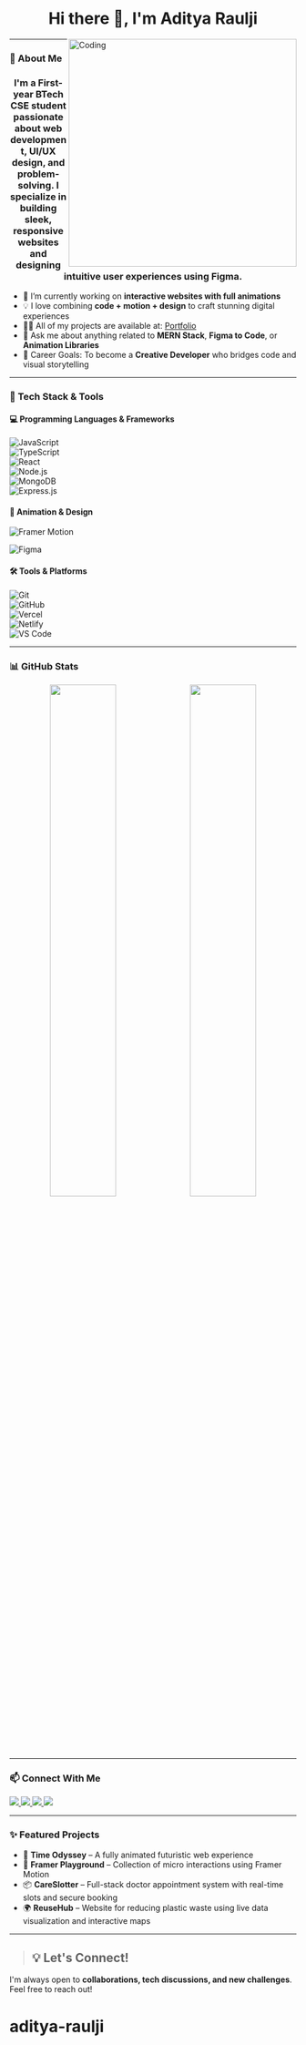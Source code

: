 <h1 align="center">Hi there 👋, I'm Aditya Raulji</h1>


<img align="right" alt="Coding" width="400" src="https://media.giphy.com/media/qgQUggAC3Pfv687qPC/giphy.gif" />

---

### 🧠 About Me

<h3 align="center">I'm a First-year BTech CSE student passionate about web development, UI/UX design, and problem-solving. I specialize in building sleek, responsive websites and designing intuitive user experiences using Figma.</h3>

- 🔭 I’m currently working on **interactive websites with full animations**
- 💡 I love combining **code + motion + design** to craft stunning digital experiences
- 👨‍💻 All of my projects are available at: [Portfolio](https://aditya-portfolio-cjo4.onrender.com/)
- 💬 Ask me about anything related to **MERN Stack**, **Figma to Code**, or **Animation Libraries**
- 🎯 Career Goals: To become a **Creative Developer** who bridges code and visual storytelling


---

### 🚀 Tech Stack & Tools

#### 💻 Programming Languages & Frameworks  
![JavaScript](https://img.shields.io/badge/-JavaScript-black?style=flat-square&logo=javascript)  
![TypeScript](https://img.shields.io/badge/-TypeScript-black?style=flat-square&logo=typescript)  
![React](https://img.shields.io/badge/-React-black?style=flat-square&logo=react)  
![Node.js](https://img.shields.io/badge/-Node.js-black?style=flat-square&logo=node.js)  
![MongoDB](https://img.shields.io/badge/-MongoDB-black?style=flat-square&logo=mongodb)  
![Express.js](https://img.shields.io/badge/-Express.js-black?style=flat-square&logo=express)

#### 🎨 Animation & Design  
![Framer Motion](https://img.shields.io/badge/-Framer_Motion-black?style=flat-square&logo=framer)  
 
 
![Figma](https://img.shields.io/badge/-Figma-black?style=flat-square&logo=figma)

#### 🛠️ Tools & Platforms  
![Git](https://img.shields.io/badge/-Git-black?style=flat-square&logo=git)  
![GitHub](https://img.shields.io/badge/-GitHub-black?style=flat-square&logo=github)  
![Vercel](https://img.shields.io/badge/-Vercel-black?style=flat-square&logo=vercel)  
![Netlify](https://img.shields.io/badge/-Netlify-black?style=flat-square&logo=netlify)  
![VS Code](https://img.shields.io/badge/-VS_Code-black?style=flat-square&logo=visual-studio-code)

---

### 📊 GitHub Stats

<p align="center">
  <img width="48%" src="https://github-readme-stats.vercel.app/api?username=YourUsername&show_icons=true&theme=tokyonight" />
  <img width="48%" src="https://github-readme-stats.vercel.app/api/top-langs/?username=YourUsername&layout=compact&theme=tokyonight" />
</p>

---

### 📫 Connect With Me

<p align="left">
  <a href="https://linkedin.com/in/yourprofile" target="_blank">
    <img src="https://img.shields.io/badge/-LinkedIn-blue?style=flat-square&logo=linkedin" />
  </a>
  <a href="https://yourportfolio.com" target="_blank">
    <img src="https://img.shields.io/badge/-Portfolio-black?style=flat-square&logo=github" />
  </a>
  <a href="mailto:youremail@gmail.com">
    <img src="https://img.shields.io/badge/-Email-red?style=flat-square&logo=gmail" />
  </a>
  <a href="https://twitter.com/yourhandle" target="_blank">
    <img src="https://img.shields.io/badge/-Twitter-1DA1F2?style=flat-square&logo=twitter&logoColor=white" />
  </a>
</p>

---

### ✨ Featured Projects

- 🎥 **Time Odyssey** – A fully animated futuristic web experience  
- 🎨 **Framer Playground** – Collection of micro interactions using Framer Motion  
- 📦 **CareSlotter** – Full-stack doctor appointment system with real-time slots and secure booking  
- 🌍 **ReuseHub** – Website for reducing plastic waste using live data visualization and interactive maps

---

> ## 💡 Let's Connect!  
I'm always open to **collaborations, tech discussions, and new challenges**. Feel free to reach out!  

# aditya-raulji
